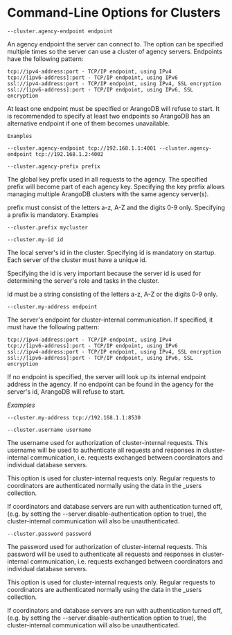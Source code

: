 <a name="command-line_options_for_clusters"></a>
# Command-Line Options for Clusters

`--cluster.agency-endpoint endpoint`

An agency endpoint the server can connect to. The option can be specified multiple times so the server can use a cluster of agency servers. Endpoints have the following pattern:

	tcp://ipv4-address:port - TCP/IP endpoint, using IPv4
	tcp://[ipv6-address]:port - TCP/IP endpoint, using IPv6
	ssl://ipv4-address:port - TCP/IP endpoint, using IPv4, SSL encryption
	ssl://[ipv6-address]:port - TCP/IP endpoint, using IPv6, SSL encryption

At least one endpoint must be specified or ArangoDB will refuse to start. It is recommended to specify at least two endpoints so ArangoDB has an alternative endpoint if one of them becomes unavailable.

`Examples`

	--cluster.agency-endpoint tcp://192.168.1.1:4001 --cluster.agency-endpoint tcp://192.168.1.2:4002

`--cluster.agency-prefix prefix`

The global key prefix used in all requests to the agency. The specified prefix will become part of each agency key. Specifying the key prefix allows managing multiple ArangoDB clusters with the same agency server(s).

prefix must consist of the letters a-z, A-Z and the digits 0-9 only. Specifying a prefix is mandatory.
Examples

`--cluster.prefix mycluster`

`--cluster.my-id id`

The local server's id in the cluster. Specifying id is mandatory on startup. Each server of the cluster must have a unique id.

Specifying the id is very important because the server id is used for determining the server's role and tasks in the cluster.

id must be a string consisting of the letters a-z, A-Z or the digits 0-9 only.

`--cluster.my-address endpoint`

The server's endpoint for cluster-internal communication. If specified, it must have the following pattern:

	tcp://ipv4-address:port - TCP/IP endpoint, using IPv4
	tcp://[ipv6-address]:port - TCP/IP endpoint, using IPv6
	ssl://ipv4-address:port - TCP/IP endpoint, using IPv4, SSL encryption
	ssl://[ipv6-address]:port - TCP/IP endpoint, using IPv6, SSL encryption

If no endpoint is specified, the server will look up its internal endpoint address in the agency. If no endpoint can be found in the agency for the server's id, ArangoDB will refuse to start.

*Examples*

	--cluster.my-address tcp://192.168.1.1:8530

`--cluster.username username`

The username used for authorization of cluster-internal requests. This username will be used to authenticate all requests and responses in cluster-internal communication, i.e. requests exchanged between coordinators and individual database servers.

This option is used for cluster-internal requests only. Regular requests to coordinators are authenticated normally using the data in the _users collection.

If coordinators and database servers are run with authentication turned off, (e.g. by setting the --server.disable-authentication option to true), the cluster-internal communication will also be unauthenticated.


`--cluster.password password`

The password used for authorization of cluster-internal requests. This password will be used to authenticate all requests and responses in cluster-internal communication, i.e. requests exchanged between coordinators and individual database servers.

This option is used for cluster-internal requests only. Regular requests to coordinators are authenticated normally using the data in the _users collection.

If coordinators and database servers are run with authentication turned off, (e.g. by setting the --server.disable-authentication option to true), the cluster-internal communication will also be unauthenticated.



<!--
@anchor CommandLineArangoClusterHeartbeatInterval
@copydetails triagens::arango::ApplicationCluster::_heartbeatInterval

@CLEARPAGE
@anchor CommandLineArangoClusterAgencyEndpoint
@copydetails triagens::arango::ApplicationCluster::_agencyEndpoints

@CLEARPAGE
@anchor CommandLineArangoClusterAgencyPrefix
@copydetails triagens::arango::ApplicationCluster::_agencyPrefix

@CLEARPAGE
@anchor CommandLineArangoClusterMyId
@copydetails triagens::arango::ApplicationCluster::_myId

@CLEARPAGE
@anchor CommandLineArangoClusterMyAddress
@copydetails triagens::arango::ApplicationCluster::_myAddress

@CLEARPAGE
@anchor CommandLineArangoClusterUsername
@copydetails triagens::arango::ApplicationCluster::_username

@CLEARPAGE
@anchor CommandLineArangoClusterPassword
@copydetails triagens::arango::ApplicationCluster::_password
-->